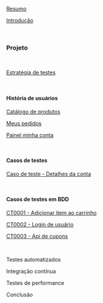 [Resumo](https://github.com/victor-fpereira/TCC-EBAC-QE/blob/main/Resumo.md)

[Introdução](https://github.com/victor-fpereira/TCC-EBAC-QE/blob/main/Introducao.md)

</br>

<h3>Projeto</h3>

<br>

[Estratégia de testes](https://github.com/victor-fpereira/TCC-EBAC-QE/blob/main/Estrategia_de_testes.md)

</br>

<h4>História de usuários</h4>

[Catálogo de produtos](https://github.com/victor-fpereira/TCC-EBAC-QE/blob/main/HU-Catalogo_de_produtos.md)

[Meus pedidos](https://github.com/victor-fpereira/TCC-EBAC-QE/blob/main/HU-Meus_pedidos.md)

[Painel minha conta](https://github.com/victor-fpereira/TCC-EBAC-QE/blob/main/HU-Painel_minha_conta.md)

</br>

<h4>Casos de testes</h4>

[Caso de teste - Detalhes da conta](https://github.com/victor-fpereira/TCC-EBAC-QE/blob/main/TC-Detalhes_da_conta.md)

</br>

<h4>Casos de testes em BDD</h4>

[CT0001 - Adicionar item ao carrinho](https://github.com/victor-fpereira/TCC-EBAC-QE/blob/main/CT001-Adicionar_itens_ao_carrinho.md)

[CT0002 - Login de usuário](https://github.com/victor-fpereira/TCC-EBAC-QE/blob/main/CT0002-Login_de_usuario.md)

[CT0003 - Api de cupons](https://github.com/victor-fpereira/TCC-EBAC-QE/blob/main/CT0003-Api_de_cupons.md)

</br>





Testes automatizados

Integração contínua

Testes de performance

Conclusão
